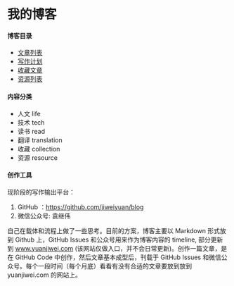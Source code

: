 # 我的博客

#### 博客目录

- [文章列表](./index/all.md)
- [写作计划](./index/plan.md)
- [收藏文章](./index/collection.md)
- [资源列表](./index/resource.md)

#### 内容分类

- 人文 life
- 技术 tech         
- 读书 read         
- 翻译 translation  
- 收藏 collection   
- 资源 resource

#### 创作工具

现阶段的写作输出平台：

1. GitHub ：https://github.com/jiweiyuan/blog
2. 微信公众号:  袁继伟

自己在载体和流程上做了一些思考。目前的方案，博客主要以 Markdown 形式放到 Github 上，GitHub Issues 和公众号用来作为博客内容的 timeline, 部分更新到 www.yuanjiwei.com (该网站仅做入口，并不会日常更新)。创作一篇文章，是在 GitHub Code 中创作，然后文章基本成型后，刊载于 GitHub Issues 和微信公众号。每个一段时间（每个月底）看看有没有合适的文章要放到放到 yuanjiwei.com 的网站上。


